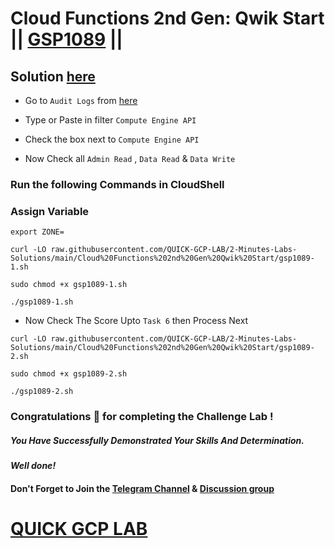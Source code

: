 # Cloud Functions 2nd Gen: Qwik Start || [GSP1089](https://www.cloudskillsboost.google/focuses/49757?parent=catalog) ||

## Solution [here](https://youtu.be/WWFzCrPHsCk)

* Go to `Audit Logs` from [here](https://console.cloud.google.com/iam-admin/audit?)

* Type or Paste in filter `Compute Engine API`

* Check the box next to `Compute Engine API`

* Now Check all `Admin Read` , `Data Read` & `Data Write`

### Run the following Commands in CloudShell

### Assign Variable

```
export ZONE=
```
```
curl -LO raw.githubusercontent.com/QUICK-GCP-LAB/2-Minutes-Labs-Solutions/main/Cloud%20Functions%202nd%20Gen%20Qwik%20Start/gsp1089-1.sh

sudo chmod +x gsp1089-1.sh

./gsp1089-1.sh
```

* Now Check The Score Upto `Task 6` then Process Next

```
curl -LO raw.githubusercontent.com/QUICK-GCP-LAB/2-Minutes-Labs-Solutions/main/Cloud%20Functions%202nd%20Gen%20Qwik%20Start/gsp1089-2.sh

sudo chmod +x gsp1089-2.sh

./gsp1089-2.sh
```

### Congratulations 🎉 for completing the Challenge Lab !

##### *You Have Successfully Demonstrated Your Skills And Determination.*

#### *Well done!*

#### Don't Forget to Join the [Telegram Channel](https://t.me/QuickGcpLab) & [Discussion group](https://t.me/QuickGcpLabChats)

# [QUICK GCP LAB](https://www.youtube.com/@quickgcplab)
